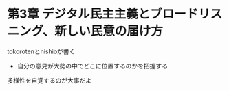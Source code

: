 # 第3章 デジタル民主主義とブロードリスニング、新しい民意の届け方

tokorotenとnishioが書く


- 自分の意見が大勢の中でどこに位置するのかを把握する

多様性を自覚するのが大事だよ

